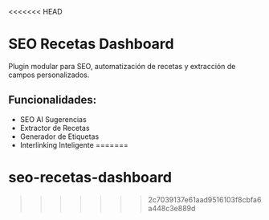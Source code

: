 <<<<<<< HEAD
# SEO Recetas Dashboard

Plugin modular para SEO, automatización de recetas y extracción de campos personalizados.

## Funcionalidades:

- SEO AI Sugerencias
- Extractor de Recetas
- Generador de Etiquetas
- Interlinking Inteligente
=======
# seo-recetas-dashboard
>>>>>>> 2c7039137e61aad9516103f8cbfa6a448c3e889d

